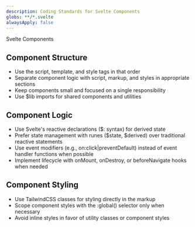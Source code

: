 ```yaml
---
description: Coding Standards for Svelte Components
globs: **/*.svelte
alwaysApply: false
---
```


Svelte Components

## Component Structure
- Use the script, template, and style tags in that order
- Separate component logic with script, markup, and styles in appropriate sections
- Keep components small and focused on a single responsibility
- Use $lib imports for shared components and utilities

## Component Logic
- Use Svelte's reactive declarations ($: syntax) for derived state
- Prefer state management with runes ($state, $derived) over traditional reactive statements
- Use event modifiers (e.g., on:click|preventDefault) instead of event handler functions when possible
- Implement lifecycle with onMount, onDestroy, or beforeNavigate hooks when needed

## Component Styling
- Use TailwindCSS classes for styling directly in the markup
- Scope component styles with the :global() selector only when necessary
- Avoid inline styles in favor of utility classes or component styles 